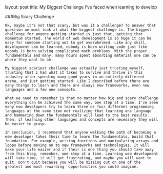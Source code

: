 layout: post
title: My Biggest Challenge I've faced when learning to develop

###Big Scary Challenge

    Ok, maybe it's not that scary, but was it a challenge? To answer that question we must look at what the biggest challenge is. The biggest challenge for anyone getting started is just that, getting that momentum started. The world of web development is so huge it can be easy for someone starting out to get overwhelmed. Like any skill, development can be learned, nobody is born writing code just like nobody is born solving complicated math problems. With the proper fundamentals and many, many hours spent absorbing material one can be where they want to be. 
    
    My biggest scariest challenge was actually just trusting myself, trusting that I had what it takes to survive and thrive in this industry after spending many good years in an entirely different arena, and just getting started! Like I described before there are many things to learn and there are always new frameworks, even new languages and a few new concepts.
    
    What we need to remember is that no matter how big and scary challenge everything can be achieved the same way, one step at a time. I've seen many new developers try to learn three or four different programming languages at the same time not realizing that learning one language and hammering down the fundamentals will lead to the best results. Then, if learning other languages and concepts are necessary they will be easier to grasp. 
    
    In conclusion, I recommend that anyone walking the path of becoming a new developer takes their time to learn the fundamentals, build that foundation. For example, writing functions and manipulating arrays and loops before moving on to new frameworks and technologies. It will make your life easier and if their is one thing you should take away from this blog, remember, one step at a time. Learning web development will take time, it will get frustrating, and maybe you will want to quit. Don't quit because you will be missing out on one of the greatest and most rewarding  opportunities you could imagine.